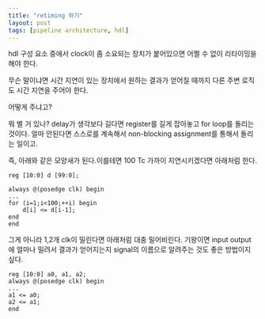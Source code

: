 ```yaml
---
title: "retiming 하기"
layout: post
tags: [pipeline architecture, hdl]
---
```


hdl 구성 요소 중에서 clock이 좀 소요되는 장치가 붙어있으면 어쩔 수 없이 리타이밍을 해야 한다. 

무슨 말이냐면 시간 지연이 있는 장치에서 원하는 결과가 얻어질 때까지 다른 주변 로직도 시간 지연을 주어야 한다.

어떻게 주냐고?

뭐 별 거 있나? delay가 생각보다 길다면 register를 길게 잡아놓고 for loop를 돌리는 것이다. 얼마 안된다면 스스로를 계속해서 non-blocking assignment를 통해서 돌리는 일이고.

즉, 아래와 같은 모양새가 된다.이를테면 100 Tc 가까이 지연시키겠다면 아래처럼 한다.
```
reg [10:0] d [99:0];

always @(posedge clk) begin
...
for (i=1;i<100;++i) begin
    d[i] <= d[i-1];
end
end
```

그게 아니라 1,2개 clk이 밀린다면 아래처럼 대충 밀어비린다. 기왕이면 input output에 얼마나 밀려서 결과가 얻어지는지 signal의 이름으로 알려주는 것도 좋은 방법이지 싶다.
```
reg [10:0] a0, a1, a2;
always @(posedge clk) begin
...
a1 <= a0;
a2 <= a1;
end
```